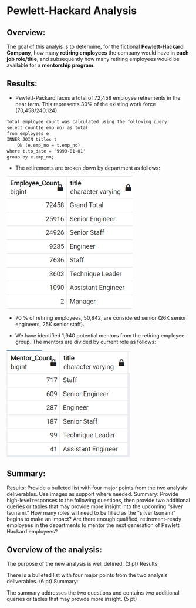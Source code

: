 # Pewlett-Hackard Analysis

## Overview:
 
The goal of this analyis is to determine, for the fictional  **Pewlett-Hackard Company**,  how many **retiring employees** the company would have in **each job role/title**, and subsequently how many retiring employees would be available for a **mentorship program**. 

## Results:
- Pewlett-Packard faces a total of 72,458 employee retirements in the near term. This represents 30% of the existing work force (70,458/240,124).

```
Total employee count was calculated using the following query:
select count(e.emp_no) as total
from employees e
INNER JOIN titles t
	ON (e.emp_no = t.emp_no)
where t.to_date = '9999-01-01'
group by e.emp_no;
```


- The retirements are broken down by department as follows:

![Retirees by dept](Roles_by_title_with_total.png)

- 70 % of retiring employees, 50,842, are considered senior (26K senior engineers, 25K senior staff).


- We have identified 1,940 potential mentors from the retiring employee group.  The mentors are divided by current role as follows:

![Mentors by dept](Mentor_count_by_role.png)

## Summary:
Results: Provide a bulleted list with four major points from the two analysis deliverables. Use images as support where needed.
Summary: Provide high-level responses to the following questions, then provide two additional queries or tables that may provide more insight into the upcoming "silver tsunami."
How many roles will need to be filled as the "silver tsunami" begins to make an impact?
Are there enough qualified, retirement-ready employees in the departments to mentor the next generation of Pewlett Hackard employees?


## Overview of the analysis:

The purpose of the new analysis is well defined. (3 pt)
Results:

There is a bulleted list with four major points from the two analysis deliverables. (6 pt)
Summary:

The summary addresses the two questions and contains two additional queries or tables that may provide more insight. (5 pt)
